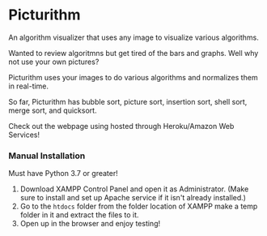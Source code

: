 # Picturithm
An algorithm visualizer that uses any image to visualize various algorithms. 



Wanted to review algoritmns but get tired of the bars and graphs. Well why not use your own pictures? 

Picturithm uses your images to do various algorithms and normalizes them in real-time. 

So far, Picturithm has bubble sort, picture sort, insertion sort, shell sort, merge sort, and quicksort. 

Check out the webpage using hosted through Heroku/Amazon Web Services!


<h3> Manual Installation </h3>

Must have Python 3.7 or greater! 

1) Download XAMPP Control Panel and open it as Administrator. (Make sure to install and set up Apache service if it isn't already installed.)
2) Go to the `htdocs` folder from the folder location of XAMPP make a temp folder in it and extract the files to it.
3) Open up in the browser and enjoy testing!



